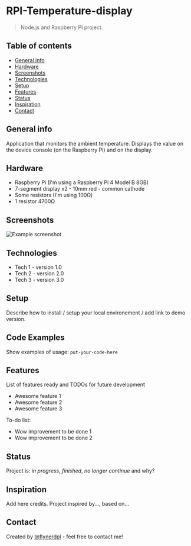 # RPI-Temperature-display
> Node.js and Raspberry PI project.

## Table of contents
* [General info](#general-info)
* [Hardware](#hardware)
* [Screenshots](#screenshots)
* [Technologies](#technologies)
* [Setup](#setup)
* [Features](#features)
* [Status](#status)
* [Inspiration](#inspiration)
* [Contact](#contact)

## General info
Application that monitors the ambient temperature. Displays the value on the device console (on the Raspberry Pi) and on the display.

## Hardware
* Raspberry Pi (I'm using a Raspberry Pi 4 Model B 8GB)
* 7-segment display x2 - 10mm red - common cathode
* Some resistors (I'm using 100Ω)
* 1 resistor 4700Ω

## Screenshots
![Example screenshot](./img/screenshot.png)

## Technologies
* Tech 1 - version 1.0
* Tech 2 - version 2.0
* Tech 3 - version 3.0

## Setup
Describe how to install / setup your local environement / add link to demo version.

## Code Examples
Show examples of usage:
`put-your-code-here`

## Features
List of features ready and TODOs for future development
* Awesome feature 1
* Awesome feature 2
* Awesome feature 3

To-do list:
* Wow improvement to be done 1
* Wow improvement to be done 2

## Status
Project is: _in progress_, _finished_, _no longer continue_ and why?

## Inspiration
Add here credits. Project inspired by..., based on...

## Contact
Created by [@flynerdpl](https://www.flynerd.pl/) - feel free to contact me!
